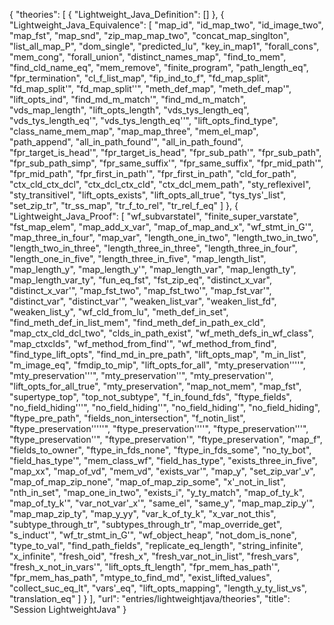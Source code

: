 {
    "theories": [
        {
            "Lightweight_Java_Definition": []
        },
        {
            "Lightweight_Java_Equivalence": [
                "map_id",
                "id_map_two",
                "id_image_two",
                "map_fst",
                "map_snd",
                "zip_map_map_two",
                "concat_map_singlton",
                "list_all_map_P",
                "dom_single",
                "predicted_lu",
                "key_in_map1",
                "forall_cons",
                "mem_cong",
                "forall_union",
                "distinct_names_map",
                "find_to_mem",
                "find_cld_name_eq",
                "mem_remove",
                "finite_program",
                "path_length_eq",
                "fpr_termination",
                "cl_f_list_map",
                "fip_ind_to_f",
                "fd_map_split",
                "fd_map_split'",
                "fd_map_split''",
                "meth_def_map",
                "meth_def_map'",
                "lift_opts_ind",
                "find_md_m_match'",
                "find_md_m_match",
                "vds_map_length",
                "lift_opts_length",
                "vds_tys_length_eq",
                "vds_tys_length_eq'",
                "vds_tys_length_eq''",
                "lift_opts_find_type",
                "class_name_mem_map",
                "map_map_three",
                "mem_el_map",
                "path_append",
                "all_in_path_found'",
                "all_in_path_found",
                "fpr_target_is_head'",
                "fpr_target_is_head",
                "fpr_sub_path'",
                "fpr_sub_path",
                "fpr_sub_path_simp",
                "fpr_same_suffix'",
                "fpr_same_suffix",
                "fpr_mid_path'",
                "fpr_mid_path",
                "fpr_first_in_path'",
                "fpr_first_in_path",
                "cld_for_path",
                "ctx_cld_ctx_dcl",
                "ctx_dcl_ctx_cld",
                "ctx_dcl_mem_path",
                "sty_reflexiveI",
                "sty_transitiveI",
                "lift_opts_exists",
                "lift_opts_all_true",
                "tys_tys'_list",
                "set_zip_tr",
                "tr_ss_map",
                "tr_f_to_rel",
                "tr_rel_f_eq"
            ]
        },
        {
            "Lightweight_Java_Proof": [
                "wf_subvarstateI",
                "finite_super_varstate",
                "fst_map_elem",
                "map_add_x_var",
                "map_of_map_and_x",
                "wf_stmt_in_G'",
                "map_three_in_four",
                "map_var",
                "length_one_in_two",
                "length_two_in_two",
                "length_two_in_three",
                "length_three_in_three",
                "length_three_in_four",
                "length_one_in_five",
                "length_three_in_five",
                "map_length_list",
                "map_length_y",
                "map_length_y'",
                "map_length_var",
                "map_length_ty",
                "map_length_var_ty",
                "fun_eq_fst",
                "fst_zip_eq",
                "distinct_x_var",
                "distinct_x_var'",
                "map_fst_two",
                "map_fst_two'",
                "map_fst_var'",
                "distinct_var",
                "distinct_var'",
                "weaken_list_var",
                "weaken_list_fd",
                "weaken_list_y",
                "wf_cld_from_lu",
                "meth_def_in_set",
                "find_meth_def_in_list_mem",
                "find_meth_def_in_path_ex_cld",
                "map_ctx_cld_dcl_two",
                "clds_in_path_exist",
                "wf_meth_defs_in_wf_class",
                "map_ctxclds",
                "wf_method_from_find'",
                "wf_method_from_find",
                "find_type_lift_opts",
                "find_md_in_pre_path",
                "lift_opts_map",
                "m_in_list",
                "m_image_eq",
                "fmdip_to_mip",
                "lift_opts_for_all",
                "mty_preservation''''",
                "mty_preservation'''",
                "mty_preservation''",
                "mty_preservation'",
                "lift_opts_for_all_true",
                "mty_preservation",
                "map_not_mem",
                "map_fst",
                "supertype_top",
                "top_not_subtype",
                "f_in_found_fds",
                "ftype_fields",
                "no_field_hiding'''",
                "no_field_hiding''",
                "no_field_hiding'",
                "no_field_hiding",
                "ftype_pre_path",
                "fields_non_intersection",
                "f_notin_list",
                "ftype_preservation'''''",
                "ftype_preservation''''",
                "ftype_preservation'''",
                "ftype_preservation''",
                "ftype_preservation'",
                "ftype_preservation",
                "map_f",
                "fields_to_owner",
                "ftype_in_fds_none",
                "ftype_in_fds_some",
                "no_ty_bot",
                "field_has_type'",
                "mem_class_wf",
                "field_has_type",
                "exists_three_in_five",
                "map_xx",
                "map_of_vd",
                "mem_vd",
                "exists_var'",
                "map_y",
                "set_zip_var'_v",
                "map_of_map_zip_none",
                "map_of_map_zip_some",
                "x'_not_in_list",
                "nth_in_set",
                "map_one_in_two",
                "exists_i",
                "y_ty_match",
                "map_of_ty_k",
                "map_of_ty_k'",
                "var_not_var'_x'",
                "same_el",
                "same_y",
                "map_map_zip_y'",
                "map_map_zip_ty",
                "map_y_yy",
                "var_k_of_ty_k",
                "x_var_not_this",
                "subtype_through_tr",
                "subtypes_through_tr",
                "map_override_get",
                "s_induct'",
                "wf_tr_stmt_in_G'",
                "wf_object_heap",
                "not_dom_is_none",
                "type_to_val",
                "find_path_fields",
                "replicate_eq_length",
                "string_infinite",
                "x_infinite",
                "fresh_oid",
                "fresh_x",
                "fresh_var_not_in_list",
                "fresh_vars",
                "fresh_x_not_in_vars'",
                "lift_opts_ft_length",
                "fpr_mem_has_path'",
                "fpr_mem_has_path",
                "mtype_to_find_md",
                "exist_lifted_values",
                "collect_suc_eq_lt",
                "vars'_eq",
                "lift_opts_mapping",
                "length_y_ty_list_vs",
                "translation_eq"
            ]
        }
    ],
    "url": "entries/lightweightjava/theories",
    "title": "Session LightweightJava"
}